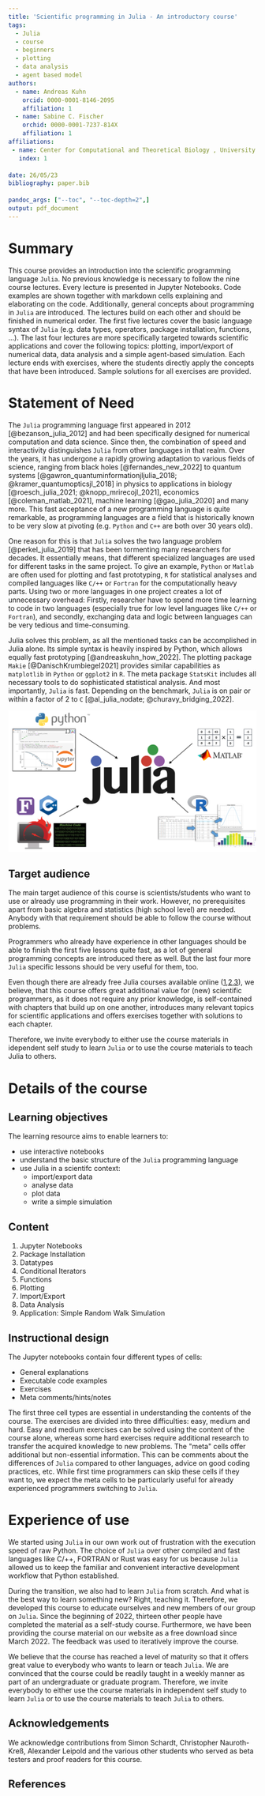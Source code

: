 ```yaml
---
title: 'Scientific programming in Julia - An introductory course'
tags:
  - Julia
  - course
  - beginners
  - plotting
  - data analysis
  - agent based model
authors:
  - name: Andreas Kuhn 
    orcid: 0000-0001-8146-2095
    affiliation: 1
  - name: Sabine C. Fischer
    orchid: 0000-0001-7237-814X
    affiliation: 1
affiliations:
 - name: Center for Computational and Theoretical Biology , University of Würzburg
   index: 1

date: 26/05/23
bibliography: paper.bib

pandoc_args: ["--toc", "--toc-depth=2",]
output: pdf_document
---
```






# Summary
This course provides an introduction into the scientific programming language `Julia`. No previous knowledge is necessary to follow the nine course lectures. Every lecture is presented in Jupyter Notebooks. Code examples are shown together with markdown cells explaining and elaborating on the code. Additionally, general concepts about programming in `Julia` are introduced. The lectures build on each other and should be finished in numerical order. The first five lectures cover the basic language syntax of `Julia` (e.g. data types, operators, package installation, functions, ...). The last four lectures are more specifically targeted towards scientific applications and cover the following topics: plotting, import/export of numerical data, data analysis and a simple agent-based simulation. Each lecture ends with exercises, where the students directly apply the concepts that have been introduced. Sample solutions for all exercises are provided. 


# Statement of Need 

The `Julia` programming language first appeared in 2012 [@bezanson_julia_2012] and had been specifically designed for numerical computation and data science. Since then, the combination of speed and interactivity distinguishes `Julia` from other languages in that realm. Over the years, it has undergone a rapidly growing adaptation to various fields of science, ranging from black holes [@fernandes_new_2022] to quantum systems [@gawron_quantuminformationjljulia_2018; @kramer_quantumopticsjl_2018] in physics to applications in biology [@roesch_julia_2021; @knopp_mrirecojl_2021], economics [@coleman_matlab_2021], machine learning [@gao_julia_2020] and many more. This fast acceptance of a new programming language is quite remarkable, as programming languages are a field that is historically known to be very slow at pivoting (e.g. ``Python`` and ``C++`` are both over 30 years old). 
 
One reason for this is that ``Julia`` solves the two language problem [@perkel_julia_2019] that has been tormenting many researchers for decades. It essentially means, that different specialized languages are used for different tasks in the same project. To give an example, ``Python`` or ``Matlab`` are often used for plotting and fast prototyping, ``R`` for statistical analyses and compiled languages like ``C/++`` or ``Fortran`` for the computationally heavy parts. Using two or more languages in one project creates a lot of unnecessary overhead: Firstly, researcher have to spend more time learning to code in two languages (especially true for low level languages like ``C/++`` or ``Fortran``), and secondly, exchanging data and logic between languages can be very tedious and time-consuming.    

Julia solves this problem, as all the mentioned tasks can be accomplished in Julia alone. Its simple syntax is heavily inspired by Python, which allows equally fast prototyping [@andreaskuhn_how_2022]. The plotting package ``Makie`` [@DanischKrumbiegel2021] provides similar capabilities as ``matplotlib`` in ``Python`` or ``ggplot2`` in ``R``. The meta package ``StatsKit`` includes all necessary tools to do sophisticated statistical analysis. And most importantly, ``Julia`` is fast. Depending on the benchmark, ``Julia`` is on pair or within a factor of 2 to ``C`` [@al_julia_nodate; @churavy_bridging_2022]. 


![](Julia_all.png)



## Target audience 
The main target audience of this course is scientists/students who want to use or already use programming in their work. However, no prerequisites apart from basic algebra and statistics (high school level) are needed. Anybody with that requirement should be able to follow the course without problems.

Programmers who already have experience in other languages should be able to finish the first five lessons quite fast, as a lot of general programming concepts are introduced there as well. But the last four more `Julia` specific lessons should be very useful for them, too.

Even though there are already free Julia courses available online ([1](https://carpentries-incubator.github.io/julia-novice/),[2](https://www.datacamp.com/courses/introduction-to-julia),[3](https://juliaacademy.com/courses)), we believe, that this course offers great additional value for (new) scientific programmers, as it does not require any prior knowledge, is self-contained with chapters that build up on one another, introduces many relevant topics for scientific applications and offers exercises together with solutions to each chapter. 

Therefore, we invite everybody to either use the course materials in idependent self study to learn `Julia` or to use the course materials to teach Julia to others. 


# Details of the course


## Learning objectives 
The learning resource aims to enable learners to:

* use interactive notebooks 
* understand the basic structure of the `Julia` programming language
* use Julia in a scientifc context:
    * import/export data
    * analyse data
    * plot data
    * write a simple simulation
  


## Content
1. Jupyter Notebooks
2. Package Installation
3. Datatypes
4. Conditional Iterators
5. Functions
6. Plotting
7. Import/Export 
8. Data Analysis
9. Application: Simple Random Walk Simulation 


## Instructional design
The Jupyter notebooks contain four different types of cells: 
- General explanations
- Executable code examples
- Exercises
- Meta comments/hints/notes

The first three cell types are essential in understanding the contents of the course. The exercises are divided into three difficulties: easy, medium and hard. Easy and medium exercises can be solved using the content of the course alone, whereas some hard exercises require additional research to transfer the acquired knowledge to new problems.  The "meta" cells offer additional but non-essential information. This can be comments about the differences of `Julia` compared to other languages, advice on good coding practices, etc. While first time programmers can skip these cells if they want to, we expect the meta cells to be particularly useful for already experienced programmers switching to `Julia`.



# Experience of use
We started using `Julia` in our own work out of frustration with the execution speed of raw Python. The choice of `Julia` over other compiled and fast languages like C/++, FORTRAN or Rust was easy for us because ``Julia`` allowed us to keep the familiar and convenient interactive development workflow that Python established. 

During the transition, we also had to learn `Julia` from scratch. And what is the best way to learn something new? Right, teaching it. Therefore, we developed this course to educate ourselves and new members of our group on ``Julia``. Since the beginning of 2022, thirteen other people have completed the material as a self-study course. Furthermore, we have been providing the course material on our website as a free download since March 2022. The feedback was used to iteratively improve the course. 

We believe that the course has reached a level of maturity so that it offers great value to everybody who wants to learn or teach `Julia`. We are convinced that the course could be readily taught in a weekly manner as part of an undergraduate or graduate program. Therefore, we invite everybody to either use the course materials in independent self study to learn `Julia` or to use the course materials to teach `Julia` to others. 



## Acknowledgements

We acknowledge contributions from Simon Schardt, Christopher Nauroth-Kreß, Alexander Leipold and the various other students who served as beta testers and proof readers for this course. 




## References


